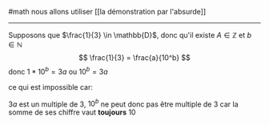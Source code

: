 #math 
nous allons utiliser [[la démonstration par l'absurde]]

- - - 
Supposons que $\frac{1}{3} \in \mathbb{D}$, donc qu'il existe  $A \in \mathbb{Z}$ et $b \in \mathbb{N}$
$$
\frac{1}{3} = \frac{a}{10^b}
$$
donc $1*10^b = 3a$  ou $10^b=3a$

ce qui  est impossible car:

$3a$ est un multiple de 3, $10^b$ ne peut donc pas être multiple de 3 car la somme de ses chiffre vaut **toujours** 10